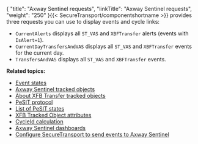 {
    "title": "Axway Sentinel requests",
    "linkTitle": "Axway Sentinel requests",
    "weight": "250"
}{{< SecureTransport/componentshortname  >}} provides three requests you can use to display events and cycle links:

-   `CurrentAlerts` displays all `ST_VAS` and `XBFTransfer` alerts (events with `IsAlert=1`).
-   `CurrentDayTransfersAndVAS` displays all `ST_VAS` and `XBFTransfer` events for the current day.
-   `TransfersAndVAS` displays all `ST_VAS` and `XBFTransfer` events.

**Related topics:**

-   [Event states](../r_st_sentineleventstates)
-   [Axway Sentinel tracked objects](../r_st_sentineltrackedobjects)
-   [About XFB Transfer tracked objects](../c_st_aboutxfb_to)
-   [PeSIT protocol](../r_st_pesit_protocol)
-   [List of PeSIT states](../r_st_listofpesitstates)
-   [XFB Tracked Object attributes](../r_st_xfb_toattributes)
-   [CycleId calculation](../r_st_cycleid)
-   [Axway Sentinel dashboards]()
-   [Configure SecureTransport to send events to Axway Sentinel](../t_st_sentinel)
